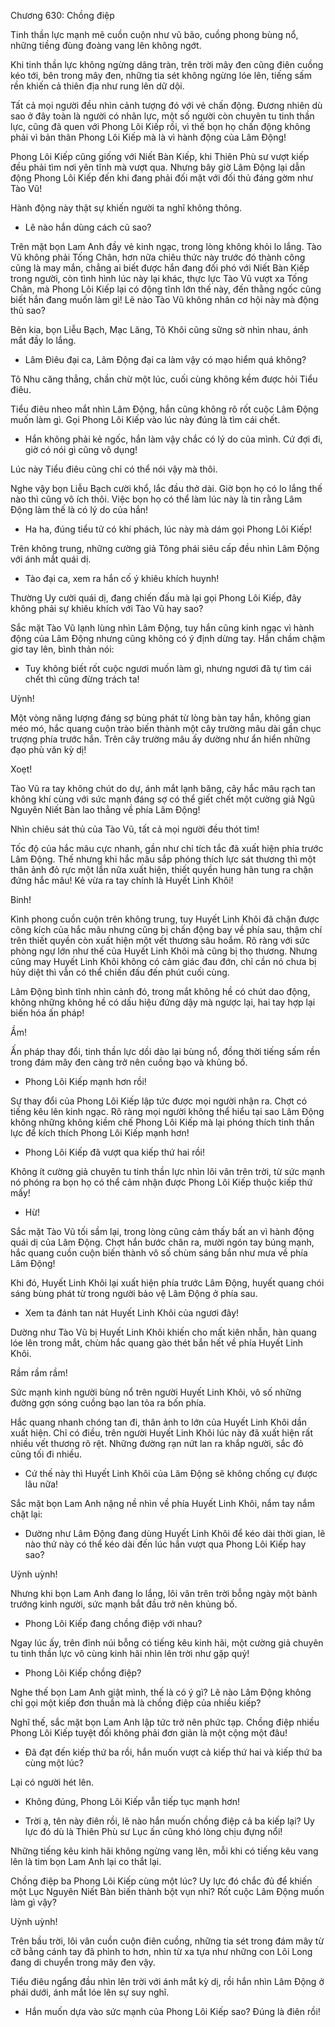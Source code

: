 




Chương 630: Chồng điệp


Tinh thần lực mạnh mẽ cuồn cuộn như vũ bão, cuồng phong bùng nổ, những tiềng đùng đoàng vang lên không ngớt.

Khi tinh thần lực không ngừng dâng tràn, trên trời mây đen cũng điên cuồng kéo tới, bên trong mây đen, những tia sét không ngừng lóe lên, tiếng sấm rền khiến cả thiên địa như rung lên dữ dội.

Tất cả mọi người đều nhìn cảnh tượng đó với vẻ chấn động. Đương nhiên dù sao ở đây toàn là người có nhãn lực, một số người còn chuyên tu tinh thần lực, cũng đã quen với Phong Lôi Kiếp rồi, vì thế bọn họ chấn động không phải vì bản thân Phong Lôi Kiếp mà là vì hành động của Lâm Động!

Phong Lôi Kiếp cũng giống với Niết Bàn Kiếp, khi Thiên Phù sư vượt kiếp đều phải tìm nơi yên tĩnh mà vượt qua. Nhưng bây giờ Lâm Động lại dẫn động Phong Lôi Kiếp đến khi đang phải đối mặt với đối thủ đáng gờm như Tào Vũ!

Hành động này thật sự khiến người ta nghĩ không thông.

- Lẽ nào hắn dùng cách cũ sao?

Trên mặt bọn Lam Anh đầy vẻ kinh ngạc, trong lòng không khỏi lo lắng. Tào Vũ không phải Tống Chân, hơn nữa chiêu thức này trước đó thành công cũng là may mắn, chẳng ai biết được hắn đang đối phó với Niết Bàn Kiếp trong người, còn tình hình lúc này lại khác, thực lực Tào Vũ vượt xa Tống Chân, mà Phong Lôi Kiếp lại có động tĩnh lớn thế này, đến thằng ngốc cũng biết hắn đang muốn làm gì! Lẽ nào Tào Vũ không nhân cơ hội này mà động thủ sao?

Bên kia, bọn Liễu Bạch, Mạc Lăng, Tô Khôi cũng sững sờ nhìn nhau, ánh mắt đầy lo lắng.

- Lâm Điêu đại ca, Lâm Động đại ca làm vậy có mạo hiểm quá không?

Tô Nhu căng thẳng, chần chừ một lúc, cuối cùng không kềm được hỏi Tiểu điêu.

Tiểu điêu nheo mắt nhìn Lâm Động, hắn cũng không rõ rốt cuộc Lâm Động muốn làm gì. Gọi Phong Lôi Kiếp vào lúc này đúng là tìm cái chết.

- Hắn không phải kẻ ngốc, hắn làm vậy chắc có lý do của mình. Cứ đợi đi, giờ có nói gì cũng vô dụng!

Lúc này Tiểu điêu cũng chỉ có thể nói vậy mà thôi.

Nghe vậy bọn Liễu Bạch cười khổ, lắc đầu thở dài. Giờ bọn họ có lo lắng thế nào thì cũng vô ích thôi. Việc bọn họ có thể làm lúc này là tin rằng Lâm Động làm thế là có lý do của hắn!

- Ha ha, đúng tiểu tử có khí phách, lúc này mà dám gọi Phong Lôi Kiếp!

Trên không trung, những cường giả Tông phái siêu cấp đều nhìn Lâm Động với ánh mắt quái dị.

- Tào đại ca, xem ra hắn cố ý khiêu khích huynh!

Thường Uy cười quái dị, đang chiến đấu mà lại gọi Phong Lôi Kiếp, đây không phải sự khiêu khích với Tào Vũ hay sao?

Sắc mặt Tào Vũ lạnh lùng nhìn Lâm Động, tuy hắn cũng kinh ngạc vì hành động của Lâm Động nhưng cũng không có ý định dừng tay. Hắn chầm chậm giơ tay lên, bình thản nói:

- Tuy không biết rốt cuộc ngươi muốn làm gì, nhưng ngươi đã tự tìm cái chết thì cũng đừng trách ta!

Uỳnh!

Một vòng năng lượng đáng sợ bùng phát từ lòng bàn tay hắn, không gian méo mó, hắc quang cuộn trào biến thành một cây trường mâu dài gần chục trượng phía trước hắn. Trên cây trường mâu ấy dường như ẩn hiển những đạo phù văn kỳ dị!

Xoẹt!

Tào Vũ ra tay không chút do dự, ánh mắt lạnh băng, cây hắc mâu rạch tan không khí cùng với sức mạnh đáng sợ có thể giết chết một cường giả Ngũ Nguyên Niết Bàn lao thẳng về phía Lâm Động!

Nhìn chiêu sát thủ của Tào Vũ, tất cả mọi người đều thót tim!

Tốc độ của hắc mâu cực nhanh, gần như chỉ tích tắc đã xuất hiện phía trước Lâm Động. Thế nhưng khi hắc mâu sắp phóng thích lực sát thương thì một thân ảnh đỏ rực một lần nữa xuất hiện, thiết quyền hung hãn tung ra chặn đứng hắc mâu! Kẻ vừa ra tay chính là Huyết Linh Khôi!

Binh!

Kình phong cuồn cuộn trên không trung, tuy Huyết Linh Khôi đã chặn được công kích của hắc mâu nhưng cũng bị chấn động bay về phía sau, thậm chí trên thiết quyền còn xuất hiện một vết thương sâu hoắm. Rõ ràng với sức phòng ngự lớn như thế của Huyết Linh Khôi mà cũng bị thọ thương. Nhưng cũng may Huyết Linh Khôi không có cảm giác đau đớn, chỉ cần nó chưa bị hủy diệt thì vẫn có thể chiến đấu đến phút cuối cùng.

Lâm Động bình tĩnh nhìn cảnh đó, trong mắt không hề có chút dao động, không những không hề có dấu hiệu đứng dậy mà ngược lại, hai tay hợp lại biến hóa ấn pháp!

Ầm!

Ấn pháp thay đổi, tinh thần lực dồi dào lại bùng nổ, đồng thời tiếng sấm rền trong đám mây đen càng trở nên cuồng bạo và khủng bố.

- Phong Lôi Kiếp mạnh hơn rồi!

Sự thay đổi của Phong Lôi Kiếp lập tức được mọi người nhận ra. Chợt có tiếng kêu lên kinh ngạc. Rõ ràng mọi người không thể hiểu tại sao Lâm Động không những không kiềm chế Phong Lôi Kiếp mà lại phóng thích tinh thần lực để kích thích Phong Lôi Kiếp mạnh hơn!

- Phong Lôi Kiếp đã vượt qua kiếp thứ hai rồi!

Không ít cường giả chuyên tu tinh thần lực nhìn lôi vân trên trời, từ sức mạnh nó phóng ra bọn họ có thể cảm nhận được Phong Lôi Kiếp thuộc kiếp thứ mấy!

- Hừ!

Sắc mặt Tào Vũ tối sầm lại, trong lòng cũng cảm thấy bất an vì hành động quái dị của Lâm Động. Chợt hắn bước chân ra, mười ngón tay búng mạnh, hắc quang cuồn cuộn biến thành vô số chùm sáng bắn như mưa về phía Lâm Động!

Khi đó, Huyết Linh Khôi lại xuất hiện phía trước Lâm Động, huyết quang chói sáng bùng phát từ trong người bảo vệ Lâm Động ở phía sau.

- Xem ta đánh tan nát Huyết Linh Khôi của ngươi đây!

Dường như Tào Vũ bị Huyết Linh Khôi khiến cho mất kiên nhẫn, hàn quang lóe lên trong mắt, chùm hắc quang gào thét bắn hết về phía Huyết Linh Khôi.

Rầm rầm rầm!

Sức mạnh kinh người bùng nổ trên người Huyết Linh Khôi, vô số những đường gợn sóng cuồng bạo lan tỏa ra bốn phía.

Hắc quang nhanh chóng tan đi, thân ảnh to lớn của Huyết Linh Khôi dần xuất hiện. Chỉ có điều, trên người Huyết Linh Khôi lúc này đã xuất hiện rất nhiều vết thương rõ rệt. Những đường rạn nứt lan ra khắp người, sắc đỏ cũng tối đi nhiều.

- Cứ thế này thì Huyết Linh Khôi của Lâm Động sẽ không chống cự được lâu nữa!

Sắc mặt bọn Lam Anh nặng nề nhìn về phía Huyết Linh Khôi, nắm tay nắm chặt lại:

- Dường như Lâm Động đang dùng Huyết Linh Khôi để kéo dài thời gian, lẽ nào thứ này có thể kéo dài đến lúc hắn vượt qua Phong Lôi Kiếp hay sao?

Uỳnh uỳnh!

Nhưng khi bọn Lam Anh đang lo lắng, lôi vân trên trời bỗng ngày một bành trướng kinh người, sức mạnh bắt đầu trở nên khủng bố.

- Phong Lôi Kiếp đang chồng điệp với nhau?

Ngay lúc ấy, trên đỉnh núi bỗng có tiếng kêu kinh hãi, một cường giả chuyên tu tinh thần lực vô cùng kinh hãi nhìn lên trời như gặp quỷ!

- Phong Lôi Kiếp chồng điệp?

Nghe thế bọn Lam Anh giật mình, thế là có ý gì? Lẽ nào Lâm Động không chỉ gọi một kiếp đơn thuần mà là chồng điệp của nhiều kiếp?

Nghĩ thế, sắc mặt bọn Lam Anh lập tức trở nên phức tạp. Chồng điệp nhiều Phong Lôi Kiếp tuyệt đối không phải đơn giản là một cộng một đâu!

- Đã đạt đến kiếp thứ ba rồi, hắn muốn vượt cả kiếp thứ hai và kiếp thứ ba cùng một lúc?

Lại có người hét lên.

- Không đúng, Phong Lôi Kiếp vẫn tiếp tục mạnh hơn!

- Trời ạ, tên này điên rồi, lẽ nào hắn muốn chồng điệp cả ba kiếp lại? Uy lực đó dù là Thiên Phù sư Lục ấn cũng khó lòng chịu đựng nổi!

Những tiếng kêu kinh hãi không ngừng vang lên, mỗi khi có tiếng kêu vang lên là tim bọn Lam Anh lại co thắt lại.

Chồng điệp ba Phong Lôi Kiếp cùng một lúc? Uy lực đó chắc đủ để khiến một Lục Nguyên Niết Bàn biến thành bột vụn nhỉ? Rốt cuộc Lâm Động muốn làm gì vậy?

Uỳnh uỳnh!

Trên bầu trời, lôi vân cuồn cuộn điên cuồng, những tia sét trong đám mây từ cỡ bằng cánh tay đã phình to hơn, nhìn từ xa tựa như những con Lôi Long đang di chuyển trong mây đen vậy.

Tiểu điêu ngẩng đầu nhìn lên trời với ánh mắt kỳ dị, rồi hắn nhìn Lâm Động ở phái dưới, ánh mắt lóe lên sự suy nghĩ.

- Hắn muốn dựa vào sức mạnh của Phong Lôi Kiếp sao? Đúng là điên rồi!




